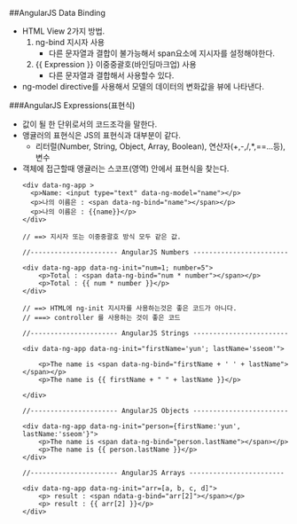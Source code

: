 ##AngularJS Data Binding
- HTML View 2가지 방법.
    1. ng-bind 지시자 사용
        - 다른 문자열과 결합이 불가능해서 span요소에 지시자를 설정해야한다.
    2. {{ Expression }} 이중중괄호(바인딩마크업) 사용
        - 다른 문자열과 결합해서 사용할수 있다.
- ng-model directive를 사용해서 모델의 데이터의 변화값을 뷰에 나타낸다.

###AngularJS Expressions(표현식)
- 값이 될 한 단위로서의 코드조각을 말한다.
- 앵귤러의 표현식은 JS의 표현식과 대부분이 같다.
    + 리터럴(Number, String, Object, Array, Boolean), 연산자(+,-,/,*,==...등), 변수
- 객체에 접근할때 앵귤러는 스코프(영역) 안에서 표현식을 찾는다.
    ```
    <div data-ng-app >
      <p>Name: <input type="text" data-ng-model="name"></p>
      <p>나의 이름은 : <span data-ng-bind="name"></span></p>
      <p>나의 이름은 : {{name}}</p>
    </div>

    // ==> 지시자 또는 이중중괄호 방식 모두 같은 값.

    //---------------------- AngularJS Numbers ------------------------

    <div data-ng-app data-ng-init="num=1; number=5">
        <p>Total : <span data-ng-bind="num * number"></span></p>
        <p>Total : {{ num * number }}</p>
    </div>

    // ==> HTML에 ng-init 지시자를 사용하는것은 좋은 코드가 아니다.
    // ===> controller 를 사용하는 것이 좋은 코드

    //---------------------- AngularJS Strings ------------------------

    <div data-ng-app data-ng-init="firstName='yun'; lastName='sseom'">

        <p>The name is <span data-ng-bind="firstName + ' ' + lastName"></span></p>
        <p>The name is {{ firstName + " " + lastName }}</p>

    </div>

    //---------------------- AngularJS Objects ------------------------

    <div data-ng-app data-ng-init="person={firstName:'yun', lastName:'sseom'}">
        <p>The name is <span data-ng-bind="person.lastName"></span></p>
        <p>The name is {{ person.lastName }}</p>
    </div>

    //---------------------- AngularJS Arrays ------------------------

    <div data-ng-app data-ng-init="arr=[a, b, c, d]">
        <p> result : <span ndata-g-bind="arr[2]"></span></p>
        <p> result : {{ arr[2] }}</p>
    </div>


    ```

